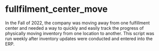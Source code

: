 # fullfilment_center_move
In the Fall of 2022, the company was moving away from one fulfillment center and needed a way to quickly and easily track the progress of physically moving inventory from one location to another. This script was run weekly after inventory updates were conducted and entered into the ERP.
